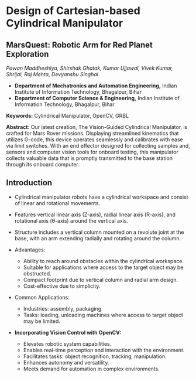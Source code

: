 # Design of Cartesian-based Cylindrical Manipulator
## MarsQuest: Robotic Arm for Red Planet Exploration

*Pawan Maddheshiya, Shirshak Ghatak, Kumar Ujjawal, Vivek Kumar, Shrijal, Raj Mehta, Devyanshu Singhal*

- **Department of Mechatronics and Automation Engineering,** Indian Institute of Information Technology, Bhagalpur, Bihar
- **Department of Computer Science & Engineering,** Indian Institute of Information Technology, Bhagalpur, Bihar

**Keywords:** Cylindrical Manipulator, OpenCV, GRBL

**Abstract:**
Our latest creation, The Vision-Guided Cylindrical Manipulator, is crafted for Mars Rover missions. Displaying streamlined kinematics that utilizes G-code, this device operates seamlessly and calibrates with ease via limit switches. With an end effector designed for collecting samples and, sensors and computer vision tools for onboard testing, this manipulator collects valuable data that is promptly transmitted to the base station through its onboard computer.

## Introduction

- Cylindrical manipulator robots have a cylindrical workspace and consist of linear and rotational movements.
- Features vertical linear axis (Z-axis), radial linear axis (R-axis), and rotational axis (θ-axis) around the vertical axis.
- Structure includes a vertical column mounted on a revolute joint at the base, with an arm extending radially and rotating around the column.
- Advantages:
  - Ability to reach around obstacles within the cylindrical workspace.
  - Suitable for applications where access to the target object may be obstructed.
  - Compact footprint due to vertical column and radial arm design.
  - Cost-effective due to simplicity.

- Common Applications:
  - Industries: assembly, packaging.
  - Tasks: loading, unloading machines where access to target object may be limited.

- **Incorporating Vision Control with OpenCV:**
  - Elevates robotic system capabilities.
  - Enables real-time perception and interaction with the environment.
  - Facilitates tasks: object recognition, tracking, manipulation.
  - Enhances autonomy and versatility.
  - Meets demand for automation in complex environments.